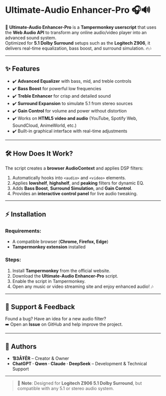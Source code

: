 # Ultimate-Audio Enhancer-Pro 🎧🔊

🚀 **Ultimate-Audio Enhancer-Pro** is a **Tampermonkey userscript** that uses the **Web Audio API** to transform any online audio/video player into an advanced sound system.  
Optimized for **5.1 Dolby Surround** setups such as the **Logitech Z906**, it delivers real-time equalization, bass boost, and surround simulation. 🔥🎶  

---

## ✨ Features

- ✔️ **Advanced Equalizer** with bass, mid, and treble controls  
- ✔️ **Bass Boost** for powerful low frequencies  
- ✔️ **Treble Enhancer** for crisp and detailed sound  
- ✔️ **Surround Expansion** to simulate 5.1 from stereo sources  
- ✔️ **Gain Control** for volume and power without distortion  
- ✔️ Works on **HTML5 video and audio** (YouTube, Spotify Web, SoundCloud, AnimeWorld, etc.)  
- ✔️ Built-in graphical interface with real-time adjustments  

---

## 🛠️ How Does It Work?

The script creates a **browser AudioContext** and applies DSP filters:

1. Automatically hooks into `<audio>` and `<video>` elements.  
2. Applies **lowshelf**, **highshelf**, and **peaking** filters for dynamic EQ.  
3. Adds **Bass Boost**, **Surround Simulation**, and **Gain Control**.  
4. Provides an **interactive control panel** for live audio tweaking.  

---

## ⚡ Installation

### Requirements:
- A compatible browser (**Chrome, Firefox, Edge**)  
- **Tampermonkey extension** installed  

### Steps:
1. Install **Tampermonkey** from the official website.  
2. Download the **Ultimate-Audio Enhancer-Pro** script.  
3. Enable the script in Tampermonkey.  
4. Open any music or video streaming site and enjoy enhanced audio! 🎶  

---

## 📢 Support & Feedback

Found a bug? Have an idea for a new audio filter?  
➡️ Open an **Issue** on GitHub and help improve the project.  

---

## 👑 Authors

- **Ɓ3ÅŦĔR** – Creator & Owner  
- **ChatGPT · Qwen · Claude · DeepSeek** – Development & Technical Support  

---

> 📝 **Note**: Designed for **Logitech Z906 5.1 Dolby Surround**, but compatible with any 5.1 or stereo audio system.  

